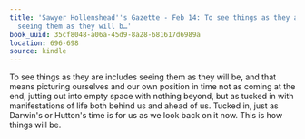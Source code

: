 ```yaml
---
title: 'Sawyer Hollenshead''s Gazette - Feb 14: To see things as they are includes
  seeing them as they will b…'
book_uuid: 35cf8048-a06a-45d9-8a28-681617d6989a
location: 696-698
source: kindle
---
```


To see things as they are includes seeing them as they will be, and that means picturing ourselves and our own position in time not as coming at the end, jutting out into empty space with nothing beyond, but as tucked in with manifestations of life both behind us and ahead of us. Tucked in, just as Darwin's or Hutton's time is for us as we look back on it now. This is how things will be.
